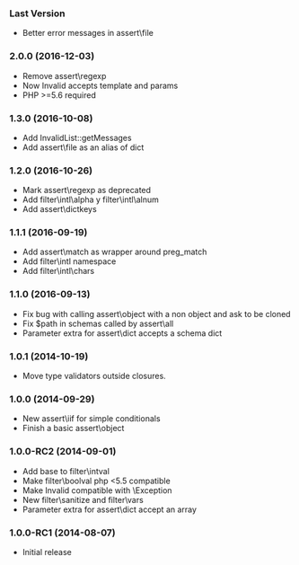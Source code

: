 ### Last Version

  * Better error messages in assert\file

### 2.0.0 (2016-12-03)

  * Remove assert\regexp
  * Now Invalid accepts template and params
  * PHP >=5.6 required

### 1.3.0 (2016-10-08)

  * Add InvalidList::getMessages
  * Add assert\file as an alias of dict

### 1.2.0 (2016-10-26)

  * Mark assert\regexp as deprecated
  * Add filter\intl\alpha y filter\intl\alnum
  * Add assert\dictkeys

### 1.1.1 (2016-09-19)

  * Add assert\match as wrapper around preg_match
  * Add filter\intl namespace
  * Add filter\intl\chars

### 1.1.0 (2016-09-13)

  * Fix bug with calling assert\object with a non object and ask to be cloned
  * Fix $path in schemas called by assert\all
  * Parameter extra for assert\dict accepts a schema dict

### 1.0.1 (2014-10-19)

  * Move type validators outside closures.

### 1.0.0 (2014-09-29)

  * New assert\iif for simple conditionals
  * Finish a basic assert\object

### 1.0.0-RC2 (2014-09-01)

  * Add base to filter\intval
  * Make filter\boolval php <5.5 compatible
  * Make Invalid compatible with \Exception
  * New filter\sanitize and filter\vars
  * Parameter extra for assert\dict accept an array

### 1.0.0-RC1 (2014-08-07)

  * Initial release
